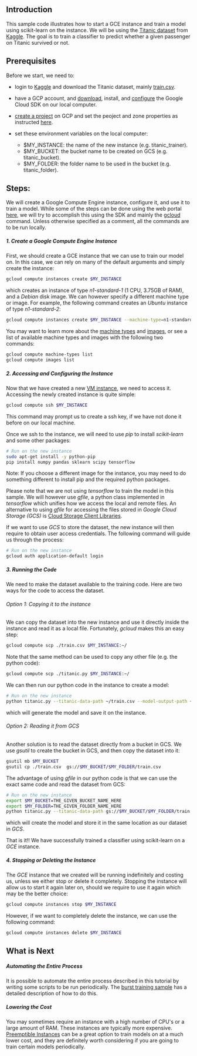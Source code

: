 ## Introduction

This sample code illustrates how to start a GCE instance and train a model using scikit-learn on the instance. We will be using the [Titanic dataset](https://www.kaggle.com/c/titanic) from [Kaggle](https://www.kaggle.com/). The goal is to train a classifier to predict whether a given passenger on Titanic survived or not.

## Prerequisites

Before we start, we need to:

* login to [Kaggle](https://www.kaggle.com) and download the Titanic dataset, mainly [train.csv](https://www.kaggle.com/c/titanic/download/train.csv).

* have a GCP account, and [download](https://cloud.google.com/sdk/), install, and [configure](https://cloud.google.com/sdk/gcloud/reference/config/) the Google Cloud SDK on our local computer.

* [create a project](https://cloud.google.com/sdk/gcloud/reference/projects/create) on GCP and set the peoject and zone properties as instructed [here](https://cloud.google.com/sdk/gcloud/reference/config/set).

* set these environment variables on the local computer:
	* $MY_INSTANCE: the name of the new instance (e.g. titanic_trainer).
	* $MY_BUCKET: the bucket name to be created on GCS (e.g. titanic_bucket).
	* $MY_FOLDER: the folder name to be used in the bucket (e.g. titanic_folder).

## Steps:
We will create a Google Compute Engine instance, configure it, and use it to train a model. While some of the steps can be done using the web portal [here](https://pantheon.corp.google.com), we will try to accomplish this using the SDK and mainly the [gcloud](https://cloud.google.com/sdk/gcloud/) command. Unless otherwise specified as a comment, all the commands are to be run locally.

##### 1. Create a Google Compute Engine Instance
First, we should create a GCE instance that we can use to train our model on. In this case, we can rely on many of the default arguments and simply create the instance:

```bash
gcloud compute instances create $MY_INSTANCE
```
which creates an instance of type *n1-standard-1* (1 CPU, 3.75GB of RAM), and a *Debian* disk image. We can however specify a different machine type or image. For example, the following command creates an *Ubuntu* instance of type *n1-standard-2*:

```bash
gcloud compute instances create $MY_INSTANCE --machine-type=n1-standard-2 --image-family=ubuntu-1604-lts --image-project ubuntu-os-cloud
```
You may want to learn more about the [machine types](https://cloud.google.com/compute/docs/machine-types) and  [images](https://cloud.google.com/compute/docs/images), or see a list of available machine types and images with the following two commands:

```bash
gcloud compute machine-types list
gcloud compute images list
```

##### 2. Accessing and Configuring the Instance

Now that we have created a new [VM instance](https://cloud.google.com/compute/docs/instances/), we need to access it. Accessing the newly created instance is quite simple:
```bash
gcloud compute ssh $MY_INSTANCE
```
This command may prompt us to create a ssh key, if we have not done it before on our local machine.

Once we ssh to the instance, we will need to use *pip* to install *scikit-learn* and some other packages:
```bash
# Run on the new instance
sudo apt-get install -y python-pip
pip install numpy pandas sklearn scipy tensorflow
```
Note: If you choose a different image for the instance, you may need to do something different to install pip and the required python packages.

Please note that we are not using *tensorflow* to train the model in this sample. We will however use *gfile*, a python class implemented in *tensorflow* which unifies how we access the local and remote files. An alternative to using *gfile*  for accessing the files stored in *Google Cloud Storage (GCS)* is [Cloud Storage Client Libraries](https://cloud.google.com/storage/docs/reference/libraries#client-libraries-install-python).

If we want to use *GCS* to store the dataset, the new instance will then require to obtain user access credentials. The following command will guide us through the process:
```bash
# Run on the new instance
gcloud auth application-default login
```

##### 3. Running the Code
We need to make the dataset available to the training code. Here are two ways for the code to access the dataset.

###### Option 1: Copying it to the instance
We can copy the dataset into the new instance and use it directly inside the instance and read it as a local file. Fortunately, *gcloud* makes this an easy step:
```bash
gcloud compute scp ./train.csv $MY_INSTANCE:~/
```

Note that the same method can be used to copy any other file (e.g. the python code):
```bash
gcloud compute scp ./titanic.py $MY_INSTANCE:~/
```


We can then run our python code in the instance to create a model:
```bash
# Run on the new instance
python titanic.py --titanic-data-path ~/train.csv --model-output-path ~/model.pkl
```

which will generate the model and save it on the instance.

###### Option 2: Reading it from GCS
Another solution is to read the dataset directly from a bucket in GCS. We use *gsutil* to create the bucket in GCS, and then copy the dataset into it:
```bash
gsutil mb $MY_BUCKET
gsutil cp ./train.csv  gs://$MY_BUCKET/$MY_FOLDER/train.csv
```
The advantage of using *gfile* in our python code is that we can use the exact same code and read the dataset from GCS:
```bash
# Run on the new instance
export $MY_BUCKET=THE_GIVEN_BUCKET_NAME_HERE
export $MY_FOLDER=THE_GIVEN_FOLDER_NAME_HERE
python titanic.py --titanic-data-path gs://$MY_BUCKET/$MY_FOLDER/train.csv --model-output-path gs://$MY_BUCKET/$MY_FOLDER/model.pkl
```

which will create the model and store it in the same location as our dataset in *GCS*.

That is it!! We have successfully trained a classifier using scikit-learn on a *GCE* instance.

##### 4. Stopping or Deleting the Instance
The *GCE* instance that we created will be running indefinitely and costing us, unless we either stop or delete it completely. Stopping the instance will allow us to start it again later on, should we require to use it again which may be the better choice:
```bash
gcloud compute instances stop $MY_INSTANCE
```

However, if we want to completely delete the instance, we can use the following command:
```bash
gcloud compute instances delete $MY_INSTANCE
```

## What is Next

##### Automating the Entire Process
It is possible to automate the entire process described in this tutorial by writing some scripts to be run periodically. The [burst training sample](https://github.com/GoogleCloudPlatform/ml-on-gcp/tree/master/gce/burst-training) has a detailed description of how to do this.

##### Lowering the Cost
You may sometimes require an instance with a high number of CPU's or a large amount of RAM. These instances are typically more expensive. [Preemptible Instances](https://cloud.google.com/compute/docs/instances/preemptible) can be a great option to train models on at a much lower cost, and they are definitely worth considering if you are going to train certain models periodically.



